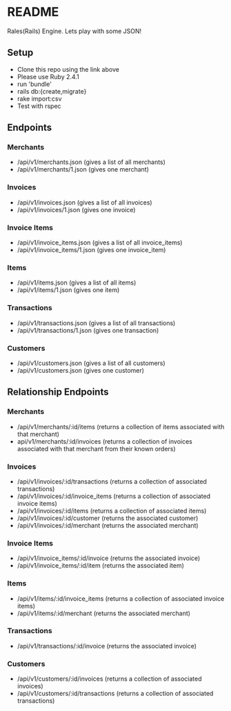 # README

Rales(Rails) Engine.  Lets play with some JSON!

## Setup

- Clone this repo using the link above
- Please use Ruby 2.4.1
- run 'bundle'
- rails db:{create,migrate}
- rake import:csv
- Test with rspec

## Endpoints

### Merchants
- /api/v1/merchants.json (gives a list of all merchants)
- /api/v1/merchants/1.json (gives one merchant)

### Invoices 
- /api/v1/invoices.json (gives a list of all invoices)
- /api/v1/invoices/1.json (gives one invoice)

### Invoice Items
- /api/v1/invoice_items.json (gives a list of all invoice_items)
- /api/v1/invoice_items/1.json (gives one invoice_item)

### Items
- /api/v1/items.json (gives a list of all items)
- /api/v1/items/1.json (gives one item)

### Transactions
- /api/v1/transactions.json (gives a list of all transactions)
- /api/v1/transactions/1.json (gives one transaction)

### Customers
- /api/v1/customers.json (gives a list of all customers)
- /api/v1/customers.json (gives one customer)

## Relationship Endpoints

### Merchants
- /api/v1/merchants/:id/items (returns a collection of items associated with that merchant)
- api/v1/merchants/:id/invoices (returns a collection of invoices associated with that merchant from their known orders)

### Invoices
- /api/v1/invoices/:id/transactions (returns a collection of associated transactions)
- /api/v1/invoices/:id/invoice_items (returns a collection of associated invoice items)
- /api/v1/invoices/:id/items (returns a collection of associated items)
- /api/v1/invoices/:id/customer (returns the associated customer)
- /api/v1/invoices/:id/merchant (returns the associated merchant)

### Invoice Items
- /api/v1/invoice_items/:id/invoice (returns the associated invoice)
- /api/v1/invoice_items/:id/item (returns the associated item)

### Items
- /api/v1/items/:id/invoice_items (returns a collection of associated invoice items)
- /api/v1/items/:id/merchant (returns the associated merchant)

### Transactions
- /api/v1/transactions/:id/invoice (returns the associated invoice)

### Customers
- /api/v1/customers/:id/invoices (returns a collection of associated invoices)
- /api/v1/customers/:id/transactions (returns a collection of associated transactions)
















